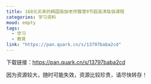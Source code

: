 ```yaml
---
title: 168元买来的韩国瑜伽老师雅慧9节超高清瑜伽课程
categories: 学习资料
mood: empty
tags:
  - 学习
  - 教育
link: "https://pan.quark.cn/s/13797baba2cd"
---
```





下载链接：https://pan.quark.cn/s/13797baba2cd













因为资源较大，随时可能失效，资源比较珍贵，请尽快转存！














